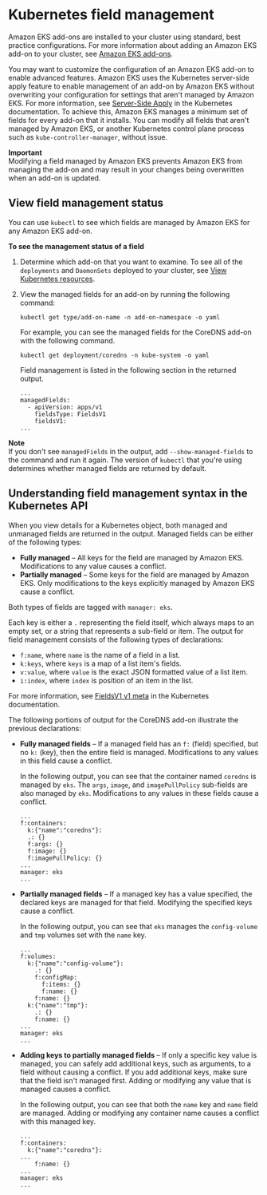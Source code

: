 # Kubernetes field management<a name="kubernetes-field-management"></a>

Amazon EKS add\-ons are installed to your cluster using standard, best practice configurations\. For more information about adding an Amazon EKS add\-on to your cluster, see [Amazon EKS add\-ons](eks-add-ons.md)\. 

You may want to customize the configuration of an Amazon EKS add\-on to enable advanced features\. Amazon EKS uses the Kubernetes server\-side apply feature to enable management of an add\-on by Amazon EKS without overwriting your configuration for settings that aren't managed by Amazon EKS\. For more information, see [Server\-Side Apply](https://kubernetes.io/docs/reference/using-api/server-side-apply/) in the Kubernetes documentation\. To achieve this, Amazon EKS manages a minimum set of fields for every add\-on that it installs\. You can modify all fields that aren't managed by Amazon EKS, or another Kubernetes control plane process such as `kube-controller-manager`, without issue\. 

**Important**  
Modifying a field managed by Amazon EKS prevents Amazon EKS from managing the add\-on and may result in your changes being overwritten when an add\-on is updated\.

## View field management status<a name="view-field-management"></a>

You can use `kubectl` to see which fields are managed by Amazon EKS for any Amazon EKS add\-on\.

**To see the management status of a field**

1. Determine which add\-on that you want to examine\. To see all of the `deployments` and `DaemonSets` deployed to your cluster, see [View Kubernetes resources](view-kubernetes-resources.md)\.

1. View the managed fields for an add\-on by running the following command:

   ```
   kubectl get type/add-on-name -n add-on-namespace -o yaml
   ```

   For example, you can see the managed fields for the CoreDNS add\-on with the following command\.

   ```
   kubectl get deployment/coredns -n kube-system -o yaml
   ```

   Field management is listed in the following section in the returned output\.

   ```
   ...
   managedFields:
     - apiVersion: apps/v1
       fieldsType: FieldsV1
       fieldsV1:                        
   ...
   ```
**Note**  
If you don't see `managedFields` in the output, add `--show-managed-fields` to the command and run it again\. The version of `kubectl` that you're using determines whether managed fields are returned by default\.

## Understanding field management syntax in the Kubernetes API<a name="add-on-config-management-understanding-field-management"></a>

When you view details for a Kubernetes object, both managed and unmanaged fields are returned in the output\. Managed fields can be either of the following types:
+ **Fully managed** – All keys for the field are managed by Amazon EKS\. Modifications to any value causes a conflict\.
+ **Partially managed** – Some keys for the field are managed by Amazon EKS\. Only modifications to the keys explicitly managed by Amazon EKS cause a conflict\.

Both types of fields are tagged with `manager: eks`\.

Each key is either a `.` representing the field itself, which always maps to an empty set, or a string that represents a sub\-field or item\. The output for field management consists of the following types of declarations:
+ `f:name`, where `name` is the name of a field in a list\.
+ `k:keys`, where `keys` is a map of a list item's fields\.
+ `v:value`, where `value` is the exact JSON formatted value of a list item\.
+ `i:index`, where `index` is position of an item in the list\.

For more information, see [FieldsV1 v1 meta](https://kubernetes.io/docs/reference/generated/kubernetes-api/v1.21/#fieldsv1-v1-meta) in the Kubernetes documentation\. 

The following portions of output for the CoreDNS add\-on illustrate the previous declarations: 
+ **Fully managed fields** – If a managed field has an `f:` \(field\) specified, but no `k:` \(key\), then the entire field is managed\. Modifications to any values in this field cause a conflict\. 

  In the following output, you can see that the container named `coredns` is managed by `eks`\. The `args`, `image`, and `imagePullPolicy` sub\-fields are also managed by `eks`\. Modifications to any values in these fields cause a conflict\.

  ```
  ...
  f:containers:
    k:{"name":"coredns"}:
    .: {}
    f:args: {}
    f:image: {}
    f:imagePullPolicy: {}
  ...
  manager: eks
  ...
  ```
+ **Partially managed fields** – If a managed key has a value specified, the declared keys are managed for that field\. Modifying the specified keys cause a conflict\. 

  In the following output, you can see that `eks` manages the `config-volume` and `tmp` volumes set with the `name` key\.

  ```
  ...
  f:volumes:
    k:{"name":"config-volume"}:
      .: {}
      f:configMap:
        f:items: {}
        f:name: {}
      f:name: {}
    k:{"name":"tmp"}:
      .: {}
      f:name: {}
  ...
  manager: eks
  ...
  ```
+ **Adding keys to partially managed fields** – If only a specific key value is managed, you can safely add additional keys, such as arguments, to a field without causing a conflict\. If you add additional keys, make sure that the field isn't managed first\. Adding or modifying any value that is managed causes a conflict\.

  In the following output, you can see that both the `name` key and `name` field are managed\. Adding or modifying any container name causes a conflict with this managed key\. 

  ```
  ...
  f:containers:
    k:{"name":"coredns"}:
  ...
      f:name: {}
  ...
  manager: eks
  ...
  ```